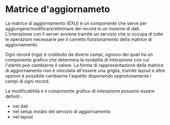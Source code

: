# Matrice d'aggiornameto
La matrice di aggiornamento (EXU) è un componente che serve per aggiungere/modificare/eliminare dei record in un insieme di dati.
L'interazione con il server avviene tramite un servizio che si occupa di tutte le operazioni necessarie per il corretto funzionamento della matrice di aggiornamento.

Ogni record (riga) è costituito da diversi campi, ognuno dei quali ha un componente grafico che determina la modalità di interazione con cui l'utente può cambiarne il valore.
La forma di rappresentazione della matrice di aggiornamento non è vincolata all'essere una griglia, tramite layout e altre opzioni è possibile cambiarne l'aspetto disponendo opprotunamente i campi di ogni record.

La modificabilità e il componente grafico di interazione possono essere definiti : 
- nei dati
- nel setup inviato del servizio di aggiornamento
- nel layout

